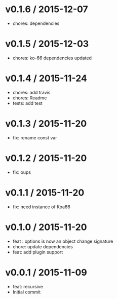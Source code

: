
v0.1.6 / 2015-12-07
===================

  * chores: dependencies

v0.1.5 / 2015-12-03
===================

  * chores: ko-66 dependencies updated

v0.1.4 / 2015-11-24
===================

  * chores: add travis
  * chores: Readme
  * tests: add test

v0.1.3 / 2015-11-20
===================

  * fix: rename const var

v0.1.2 / 2015-11-20
===================

  * fix: oups

v0.1.1 / 2015-11-20
===================

  * fix: need instance of Koa66

v0.1.0 / 2015-11-20
===================

  * feat : options is now an object change signature
  * chore: update dependencies
  * feat: add plugin support

v0.0.1 / 2015-11-09
===================
  * feat: recursive
  * Initial commit



